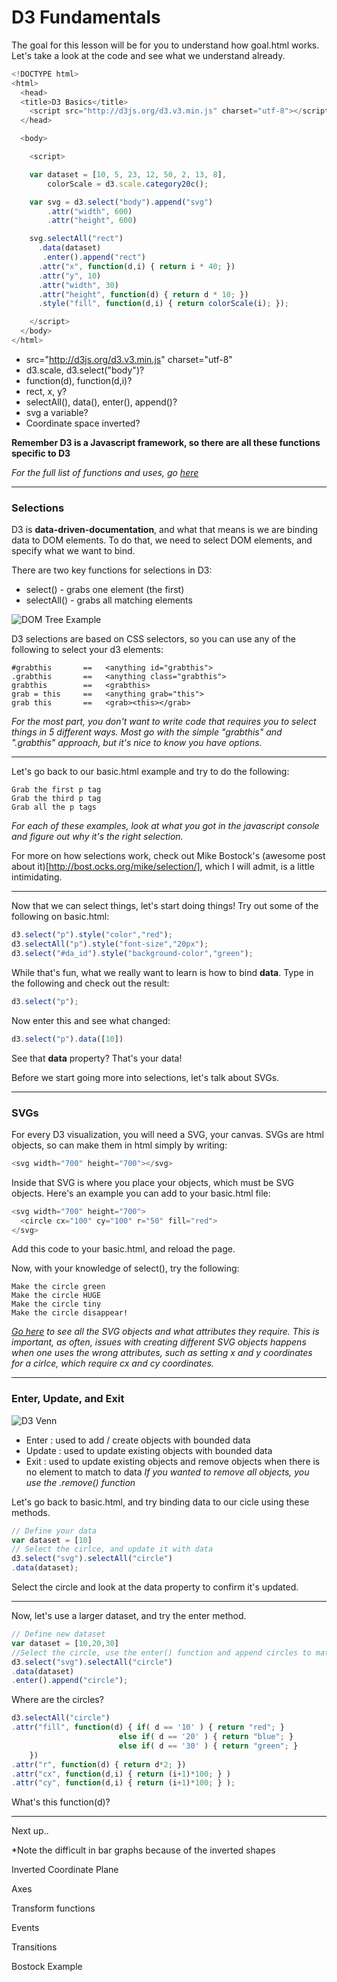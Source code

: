 # D3 Fundamentals #

The goal for this lesson will be for you to understand how goal.html works. Let's take a look at the code and see what we understand already.

```javascript
<!DOCTYPE html>
<html>
  <head>
  <title>D3 Basics</title>
    <script src="http://d3js.org/d3.v3.min.js" charset="utf-8"></script>
  </head>

  <body>

    <script>

    var dataset = [10, 5, 23, 12, 50, 2, 13, 8],
        colorScale = d3.scale.category20c();

    var svg = d3.select("body").append("svg")
        .attr("width", 600)
        .attr("height", 600)

    svg.selectAll("rect")
      .data(dataset)
       .enter().append("rect")
      .attr("x", function(d,i) { return i * 40; })
      .attr("y", 10)
      .attr("width", 30)
      .attr("height", function(d) { return d * 10; })
      .style("fill", function(d,i) { return colorScale(i); });

    </script>
  </body>
</html>
```

- src="http://d3js.org/d3.v3.min.js" charset="utf-8"
- d3.scale, d3.select("body")?
- function(d), function(d,i)?
- rect, x, y?
- selectAll(), data(), enter(), append()?
- svg a variable?
- Coordinate space inverted?

**Remember D3 is a Javascript framework, so there are all these functions specific to D3**

*For the full list of functions and uses, go [here](https://github.com/mbostock/d3/wiki/API-Reference)* 

---

### Selections ###
D3 is **data-driven-documentation**, and what that means is we are binding data to DOM elements. To do that, we need to select DOM elements, and specify what we want to bind.

There are two key functions for selections in D3:
- select() - grabs one element (the first)
- selectAll() - grabs all matching elements

![DOM Tree Example](http://cdn0.mos.techradar.futurecdn.net/Review%20images/Linux%20Format/Issue%20118/DOM%20tree%20inline2-420-90.jpg "DOM Tree Example")


D3 selections are based on CSS selectors, so you can use any of the following to select your d3 elements:
```
#grabthis       ==   <anything id="grabthis">
.grabthis       ==   <anything class="grabthis">
grabthis        ==   <grabthis>
grab = this     ==   <anything grab="this">
grab this       ==   <grab><this></grab>
```
*For the most part, you don't want to write code that requires you to select things in 5 different ways. Most go with the simple "grabthis" and ".grabthis" approach, but it's nice to know you have options.*

---

Let's go back to our basic.html example and try to do the following:
```
Grab the first p tag
Grab the third p tag
Grab all the p tags
```
*For each of these examples, look at what you got in the javascript console and figure out why it's the right selection.*


For more on how selections work, check out Mike Bostock's (awesome post about it)[http://bost.ocks.org/mike/selection/], which I will admit, is a little intimidating.

---

Now that we can select things, let's start doing things! Try out some of the following on basic.html:
```javascript
d3.select("p").style("color","red");
d3.selectAll("p").style("font-size","20px");
d3.select("#da_id").style("background-color","green");
```

While that's fun, what we really want to learn is how to bind **data**. Type in the following and check out the result:
```javascript
d3.select("p");
```
Now enter this and see what changed:
```javascript
d3.select("p").data([10])
```
See that __data__ property? That's your data!

Before we start going more into selections, let's talk about SVGs.

---

### SVGs ###
For every D3 visualization, you will need a SVG, your canvas. SVGs are html objects, so can make them in html simply by writing:
```javascript
<svg width="700" height="700"></svg>
```

Inside that SVG is where you place your objects, which must be SVG objects. Here's an example you can add to your basic.html file:
```javascript
<svg width="700" height="700">
  <circle cx="100" cy="100" r="50" fill="red">
</svg>
```

Add this code to your basic.html, and reload the page.

Now, with your knowledge of select(), try the following:
```
Make the circle green
Make the circle HUGE
Make the circle tiny
Make the circle disappear!
```

*[Go here](http://www.w3schools.com/svg/default.asp) to see all the SVG objects and what attributes they require. This is important, as often, issues with creating different SVG objects happens when one uses the wrong attributes, such as setting x and y coordinates for a cirlce, which require cx and cy coordinates.*

---

### Enter, Update, and Exit ###

![D3 Venn](https://s3.amazonaws.com/assets-paperboy/adunkman/techtime-understanding-d3-selection-operations-venn.png "D3 Venn")

- Enter : used to add / create objects with bounded data
- Update : used to update existing objects with bounded data 
- Exit : used to update existing objects and remove objects when there is no element to match to data
*If you wanted to remove all objects, you use the .remove() function*


Let's go back to basic.html, and try binding data to our cicle using these methods.

```javascript
// Define your data 
var dataset = [10]
// Select the cirlce, and update it with data
d3.select("svg").selectAll("circle")
.data(dataset);
```
Select the circle and look at the data property to confirm it's updated.

---

Now, let's use a larger dataset, and try the enter method.

```javascript
// Define new dataset
var dataset = [10,20,30]
//Select the circle, use the enter() function and append circles to match the data
d3.select("svg").selectAll("circle")
.data(dataset)
.enter().append("circle");
```
Where are the circles?

```javascript
d3.selectAll("circle")
.attr("fill", function(d) { if( d == '10' ) { return "red"; } 
                        else if( d == '20' ) { return "blue"; }
                        else if( d == '30' ) { return "green"; }
    })
.attr("r", function(d) { return d*2; })
.attr("cx", function(d,i) { return (i+1)*100; } )
.attr("cy", function(d,i) { return (i+1)*100; } );
```
What's this function(d)?








--- 
Next up..

*Note the difficult in bar graphs because of the inverted shapes

Inverted Coordinate Plane

Axes 

Transform functions 

Events

Transitions 

Bostock Example 
